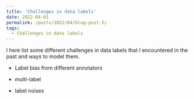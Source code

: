 ```yaml
---
title: 'Challenges in data labels'
date: 2022-04-01
permalink: /posts/2022/04/blog-post-5/
tags:
  - Challenges in data labels
---
```


I here list some different challenges in data labels that I encountered in the past and ways to model them.

- Label bias from different annotators

- multi-label 

- label noises 


